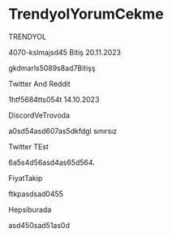 # TrendyolYorumCekme
TRENDYOL

4070-kslmajsd45 Bitiş 20.11.2023

gkdmarls5089s8ad7Bitişş



Twitter And Reddit


1htf5684tts054t 14.10.2023


DiscordVeTrovoda

a0sd54asd607as5dkfdgl sınırsız


Twitter TEst

6a5s4d56asd4as65d564.

FiyatTakip


ftkpasdsad0455


Hepsiburada

asd450sad51as0d

